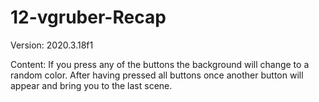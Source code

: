 # 12-vgruber-Recap

Version: 2020.3.18f1

Content: If you press any of the buttons the background will change to a random color. After having pressed all buttons once another button will appear and bring you to the last scene.
